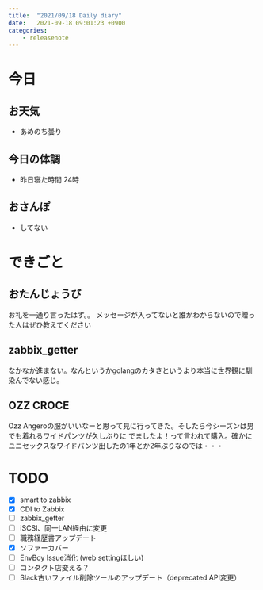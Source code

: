 ```yaml
---
title:  "2021/09/18 Daily diary"
date:   2021-09-18 09:01:23 +0900
categories:
	- releasenote
---
```

# 今日

## お天気

* あめのち曇り

## 今日の体調

* 昨日寝た時間 24時

## おさんぽ

* してない

# できごと

## おたんじょうび

お礼を一通り言ったはず。。 メッセージが入ってないと誰かわからないので贈った人はぜひ教えてください

## zabbix_getter

なかなか進まない。なんというかgolangのカタさというより本当に世界観に馴染んでない感じ。

## OZZ CROCE

Ozz Angeroの服がいいなーと思って見に行ってきた。そしたら今シーズンは男でも着れるワイドパンツが久しぶりに
でましたよ！って言われて購入。確かにユニセックスなワイドパンツ出したの1年とか2年ぶりなのでは・・・

# TODO 

- [x] smart to zabbix
- [x] CDI to Zabbix
- [ ] zabbix_getter
- [ ] iSCSI、同一LAN経由に変更
- [ ] 職務経歴書アップデート
- [x] ソファーカバー
- [ ] EnvBoy Issue消化 (web settingほしい)
- [ ] コンタクト店変える？
- [ ] Slack古いファイル削除ツールのアップデート（deprecated API変更）
